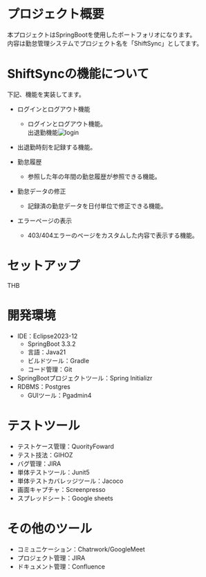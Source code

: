 # プロジェクト概要
本プロジェクトはSpringBootを使用したポートフォリオになります。<br>
内容は勤怠管理システムでプロジェクト名を「ShiftSync」としてます。

# ShiftSyncの機能について
下記、機能を実装してます。
- ログインとログアウト機能
    - ログインとログアウト機能。<br>
出退勤機能![login](https://github.com/user-attachments/assets/72aa0a2c-62a4-446b-adf8-e5f089d9cef4)<br>

- 出退勤時刻を記録する機能。
- 勤怠履歴
    - 参照した年の年間の勤怠履歴が参照できる機能。
- 勤怠データの修正
    - 記録済の勤怠データを日付単位で修正できる機能。
- エラーページの表示
    - 403/404エラーのページをカスタムした内容で表示する機能。

# セットアップ
THB

# 開発環境
- IDE：Eclipse2023-12
    - SpringBoot 3.3.2
    - 言語：Java21
    - ビルドツール：Gradle
    - コード管理：Git
- SpringBootプロジェクトツール：Spring Initializr
- RDBMS：Postgres
    - GUIツール：Pgadmin4

# テストツール
- テストケース管理：QuorityFoward
- テスト技法：GIHOZ
- バグ管理：JIRA
- 単体テストツール：Junit5
- 単体テストカバレッジツール：Jacoco
- 画面キャプチャ：Screenpresso
- スプレッドシート：Google sheets

# その他のツール
- コミュニケーション：Chatrwork/GoogleMeet
- プロジェクト管理：JIRA
- ドキュメント管理：Confluence
